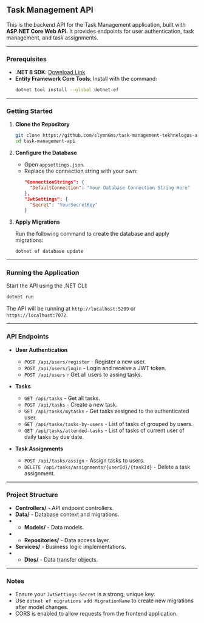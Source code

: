 ## Task Management API

This is the backend API for the Task Management application, built with **ASP.NET Core Web API**. It provides endpoints for user authentication, task management, and task assignments.

---

### Prerequisites

- **.NET 8 SDK**: [Download Link](https://dotnet.microsoft.com/download/dotnet/8.0)
- **Entity Framework Core Tools**: Install with the command:
  ```bash
  dotnet tool install --global dotnet-ef
  ```

---

### Getting Started

1. **Clone the Repository**
   ```bash
   git clone https://github.com/slymnGms/task-management-tekhnelogos-api.git
   cd task-management-api
   ```

2. **Configure the Database**

   - Open `appsettings.json`.
   - Replace the connection string with your own:
     ```json
     "ConnectionStrings": {
       "DefaultConnection": "Your Database Connection String Here"
     },
     "JwtSettings": {
       "Secret": "YourSecretKey"
     }
     ```

3. **Apply Migrations**

   Run the following command to create the database and apply migrations:
   ```bash
   dotnet ef database update
   ```

---

### Running the Application

Start the API using the .NET CLI:
```bash
dotnet run
```

The API will be running at `http://localhost:5209` or `https://localhost:7072`.

---

### API Endpoints

- **User Authentication**
  - `POST /api/users/register` - Register a new user.
  - `POST /api/users/login` - Login and receive a JWT token.
  - `POST /api/users` - Get all users to assing tasks.

- **Tasks**
  - `GET /api/tasks` - Get all tasks.
  - `POST /api/tasks` - Create a new task.
  - `GET /api/tasks/mytasks` - Get tasks assigned to the authenticated user.
  - `GET /api/tasks/tasks-by-users` - List of tasks of grouped by users.
  - `GET /api/tasks/attended-tasks` - List of tasks of current user of daily tasks by due date.

- **Task Assignments**
  - `POST /api/tasks/assign` - Assign tasks to users.
  - `DELETE /api/tasks/assignments/{userId}/{taskId}` - Delete a task assignment.

---

### Project Structure

- **Controllers/** - API endpoint controllers.
- **Data/** - Database context and migrations.
- - **Models/** - Data models.
- - **Repositories/** - Data access layer.
- **Services/** - Business logic implementations.
- - **Dtos/** - Data transfer objects.

---

### Notes

- Ensure your `JwtSettings:Secret` is a strong, unique key.
- Use `dotnet ef migrations add MigrationName` to create new migrations after model changes.
- CORS is enabled to allow requests from the frontend application.
